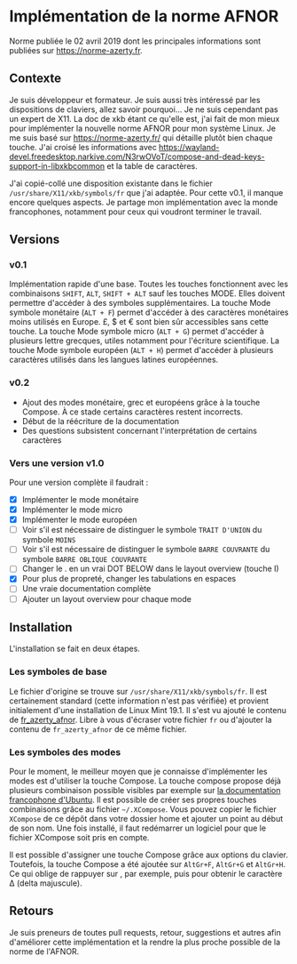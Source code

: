 # Implémentation de la norme AFNOR
Norme publiée le 02 avril 2019 dont les principales informations sont publiées sur https://norme-azerty.fr.

## Contexte
Je suis développeur et formateur. Je suis aussi très intéressé par les dispositions de claviers, allez savoir pourquoi... Je ne suis cependant pas un expert de X11.
La doc de xkb étant ce qu'elle est, j'ai fait de mon mieux pour implémenter la nouvelle norme AFNOR pour mon système Linux.
Je me suis basé sur https://norme-azerty.fr/ qui détaille plutôt bien chaque touche. J'ai croisé les informations avec https://wayland-devel.freedesktop.narkive.com/N3rwOVoT/compose-and-dead-keys-support-in-libxkbcommon et la table de caractères.

J'ai copié-collé une disposition existante dans le fichier `/usr/share/X11/xkb/symbols/fr` que j'ai adaptée.
Pour cette v0.1, il manque encore quelques aspects. Je partage mon implémentation avec la monde francophones, notamment pour ceux qui voudront terminer le travail.

## Versions

### v0.1
Implémentation rapide d'une base. Toutes les touches fonctionnent avec les combinaisons `SHIFT`, `ALT`, `SHIFT + ALT` sauf les touches MODE. Elles doivent permettre d'accéder à des symboles supplémentaires.
La touche Mode symbole monétaire (`ALT + F`) permet d'accéder à des caractères monétaires moins utilisés en Europe. £, $ et € sont bien sûr accessibles sans cette touche.
La touche Mode symbole micro (`ALT + G`) permet d'accéder à plusieurs lettre grecques, utiles notamment pour l'écriture scientifique.
La touche Mode symbole européen (`ALT + H`) permet d'accéder à plusieurs caractères utilisés dans les langues latines européennes.

### v0.2
- Ajout des modes monétaire, grec et européens grâce à la touche Compose. À ce stade certains caractères restent incorrects.
- Début de la réécriture de la documentation
- Des questions subsistent concernant l'interprétation de certains caractères

### Vers une version v1.0
Pour une version complète il faudrait :
 - [x] Implémenter le mode monétaire
 - [x] Implémenter le mode micro
 - [x] Implémenter le mode européen
 - [ ] Voir s'il est nécessaire de distinguer le symbole `TRAIT D'UNION` du symbole `MOINS`
 - [ ] Voir s'il est nécessaire de distinguer le symbole `BARRE COUVRANTE` du symbole `BARRE OBLIQUE COUVRANTE`
 - [ ] Changer le . en un vrai DOT BELOW dans le layout overview (touche I)
 - [x] Pour plus de propreté, changer les tabulations en espaces
 - [ ] Une vraie documentation complète
 - [ ] Ajouter un layout overview pour chaque mode 

## Installation
L'installation se fait en deux étapes.

### Les symboles de base
Le fichier d'origine se trouve sur `/usr/share/X11/xkb/symbols/fr`. Il est certainement standard (cette information n'est pas vérifiée) et provient initialement d'une installation de Linux Mint 19.1. Il s'est vu ajouté le contenu de [fr_azerty_afnor](fr_azerty_afnor). Libre à vous d'écraser votre fichier `fr` ou d'ajouter la contenu de `fr_azerty_afnor` de ce même fichier.

### Les symboles des modes
Pour le moment, le meilleur moyen que je connaisse d'implémenter les modes est d'utiliser la touche Compose. La touche compose propose déjà plusieurs combinaison possible visibles par exemple sur [la documentation francophone d'Ubuntu](https://doc.ubuntu-fr.org/caracteres_etendus).
Il est possible de créer ses propres touches combinaisons grâce au fichier `~/.XCompose`. Vous pouvez copier le fichier `XCompose` de ce dépôt dans votre dossier home et ajouter un point au début de son nom.
Une fois installé, il faut redémarrer un logiciel pour que le fichier XCompose soit pris en compte.

Il est possible d'assigner une touche Compose grâce aux options du clavier. Toutefois, la touche Compose a été ajoutée sur `AltGr+F`, `AltGr+G` et `AltGr+H`. Ce qui oblige de rappuyer sur <g>, par exemple, puis <D> pour obtenir le caractère Δ (delta majuscule).

## Retours
Je suis preneurs de toutes pull requests, retour, suggestions et autres afin d'améliorer cette implémentation et la rendre la plus proche possible de la norme de l'AFNOR.
